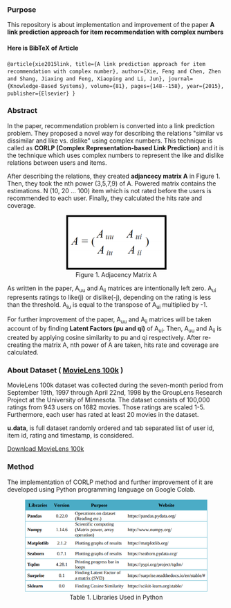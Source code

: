 ### Purpose
This repository is about implementation and improvement of the paper **A link prediction approach for item recommendation with complex numbers**

#### Here is BibTeX of Article 
`
@article{xie2015link,
  title={A link prediction approach for item recommendation with complex number},
  author={Xie, Feng and Chen, Zhen and Shang, Jiaxing and Feng, Xiaoping and Li, Jun},
  journal={Knowledge-Based Systems},
  volume={81},
  pages={148--158},
  year={2015},
  publisher={Elsevier}
}
`
### Abstract
In the paper, recommendation problem is converted into a link prediction problem. They proposed a novel way for describing the relations "similar vs dissimilar and like vs. dislike" using complex numbers. This technique is called as **CORLP (Complex Representation-based Link Prediction)** and it is the technique which uses complex numbers to represent the like and dislike relations between users and items.

After describing the relations, they created **adjancecy matrix A** in Figure 1. Then, they took the nth power (3,5,7,9) of A. Powered matrix contains the estimations. N (10, 20 ... 100) item which is not rated before the users is recommended to each user. Finally, they calculated the hits rate and coverage. 

<figure style="text-align: center;"><img src='./images/adjacency_matrix_A.png'><figcaption>Figure 1. Adjacency Matrix A</figcaption></figure>
     
As written in the paper, A<sub>uu</sub> and A<sub>ii</sub> matrices are intentionally left zero. A<sub>ui</sub> represents ratings to like(j) or dislike(-j), depending on the rating is less than the threshold. A<sub>iu</sub> is equal to the transpose of A<sub>ui</sub> multiplied by -1.

For further improvement of the paper, A<sub>uu</sub> and A<sub>ii</sub> matrices will be taken account of by finding **Latent Factors (pu and qi)** of A<sub>ui</sub>. Then, A<sub>uu</sub> and A<sub>ii</sub> is created by applying cosine similarity to pu and qi respectively. After re-creating the matrix A, nth power of A are taken, hits rate and coverage are calculated.

### About Dataset ( [MovieLens 100k](http://files.grouplens.org/datasets/movielens/ml-100k-README.txt) )

 MovieLens 100k dataset was collected during the seven-month period from September 19th, 1997 through April 22nd, 1998 by the GroupLens Research Project at the University of Minnesota. The dataset consists of 100,000 ratings from 943 users on 1682 movies. Those ratings are scaled 1-5. Furthermore, each user has rated at least 20 movies in the dataset.<br>
 
**u.data**, is full dataset randomly ordered and tab separated list of user id, item id, rating and timestamp, is considered.  

 [Download MovieLens 100k](http://files.grouplens.org/datasets/movielens/ml-100k.zip)


### Method

The implementation of CORLP method and further improvement of it are developed using Python programming language on Google Colab. 

<figure style="text-align: center;"><img src='./images/table_of_libraries.png'><figcaption>Table 1. Libraries Used in Python</figcaption></figure>
